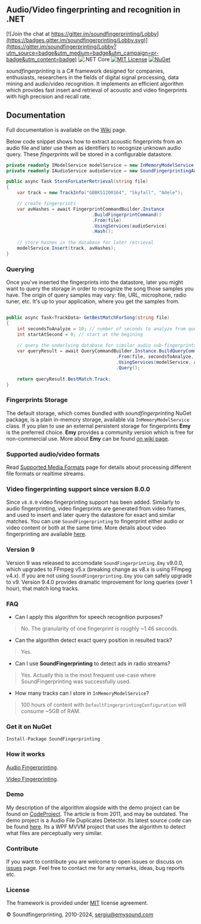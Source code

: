 ## Audio/Video fingerprinting and recognition in .NET

[![Join the chat at https://gitter.im/soundfingerprinting/Lobby](https://badges.gitter.im/soundfingerprinting/Lobby.svg)](https://gitter.im/soundfingerprinting/Lobby?utm_source=badge&utm_medium=badge&utm_campaign=pr-badge&utm_content=badge)
![.NET Core](https://github.com/AddictedCS/soundfingerprinting/workflows/.NET%20Core/badge.svg)
[![MIT License](http://img.shields.io/badge/license-MIT-blue.svg?style=flat)](license.txt)
[![NuGet](https://img.shields.io/nuget/dt/SoundFingerprinting.svg)](https://www.nuget.org/packages/SoundFingerprinting)

_soundfingerprinting_ is a C# framework designed for companies, enthusiasts, researchers in the fields of digital signal processing, data mining and audio/video recognition. It implements an efficient algorithm which provides fast insert and retrieval of acoustic and video fingerprints with high precision and recall rate.

## Documentation

Full documentation is available on the [Wiki][wiki-page] page.

Below code snippet shows how to extract acoustic fingerprints from an audio file and later use them as identifiers to recognize unknown audio query. These _fingerprints_ will be stored in a configurable datastore.

```csharp
private readonly IModelService modelService = new InMemoryModelService(); // store fingerprints in RAM
private readonly IAudioService audioService = new SoundFingerprintingAudioService(); // default audio library

public async Task StoreForLaterRetrieval(string file)
{
    var track = new TrackInfo("GBBKS1200164", "Skyfall", "Adele");

    // create fingerprints
    var avHashes = await FingerprintCommandBuilder.Instance
                                .BuildFingerprintCommand()
                                .From(file)
                                .UsingServices(audioService)
                                .Hash();
								
    // store hashes in the database for later retrieval
    modelService.Insert(track, avHashes);
}
```

### Querying
Once you've inserted the fingerprints into the datastore, later you might want to query the storage in order to recognize the song those samples you have. The origin of query samples may vary: file, URL, microphone, radio tuner, etc. It's up to your application, where you get the samples from.

```csharp

public async Task<TrackData> GetBestMatchForSong(string file)
{
    int secondsToAnalyze = 10; // number of seconds to analyze from query file
    int startAtSecond = 0; // start at the begining
	
    // query the underlying database for similar audio sub-fingerprints
    var queryResult = await QueryCommandBuilder.Instance.BuildQueryCommand()
                                         .From(file, secondsToAnalyze, startAtSecond)
                                         .UsingServices(modelService, audioService)
                                         .Query();
    
    return queryResult.BestMatch.Track;
}
```
### Fingerprints Storage
The default storage, which comes bundled with _soundfingerprinting_ NuGet package, is a plain in-memory storage, available via <code>InMemoryModelService</code> class. If you plan to use an external persistent storage for fingerprints **Emy** is the preferred choice. **Emy** provides a community version which is free for non-commercial use. More about **Emy** can be found [on wiki page][emy-wiki-page].

### Supported audio/video formats
Read [Supported Media Formats][audio-services-wiki-page] page for details about processing different file formats or realtime streams.

### Video fingerprinting support since version 8.0.0
Since `v8.0.0` video fingerprinting support has been added. Similarly to audio fingerprinting, video fingerprints are generated from video frames, and used to insert and later query the datastore for exact and similar matches. You can use `SoundFingerprinting` to fingerprint either audio or video content or both at the same time. More details about video fingerprinting are available [here][video-fingerprinting-wiki-page].

### Version 9
Version 9 was released to accomodate `SoundFingerprinting.Emy` v9.0.0, which upgrades to FFmpeg v5.x (breaking change as v8.x is using FFmpeg v4.x).
If you are not using `SoundFingerprinting.Emy` you can safely upgrade to v9. Version 9.4.0 provides dramatic improvement for long queries (over 1 hour), that match long tracks.


### FAQ
- Can I apply this algorithm for speech recognition purposes?
> No. The granularity of one fingerprint is roughly ~1.46 seconds.
- Can the algorithm detect exact query position in resulted track?
> Yes.
- Can I use **SoundFingerprinting** to detect ads in radio streams?
> Yes. Actually this is the most frequent use-case where SoundFingerprinting was successfully used.
- How many tracks can I store in `InMemoryModelService`?
> 100 hours of content with `DefaultFingerprintingConfiguration` will consume ~5GB of RAM.

### Get it on NuGet

    Install-Package SoundFingerprinting
### How it works
[Audio Fingerprinting][emysound-how-it-works].

[Video Fingerprinting][emysound-video-fingerprinting].

    
### Demo
My description of the algorithm alogside with the demo project can be found on [CodeProject](http://www.codeproject.com/Articles/206507/Duplicates-detector-via-audio-fingerprinting). The article is from 2011, and may be outdated.
The demo project is a Audio File Duplicates Detector. Its latest source code can be found [here](src/SoundFingerprinting.DuplicatesDetector). Its a WPF MVVM project that uses the algorithm to detect what files are perceptually very similar.

### Contribute
If you want to contribute you are welcome to open issues or discuss on [issues](https://github.com/AddictedCS/soundfingerprinting/issues) page. Feel free to contact me for any remarks, ideas, bug reports etc. 

### License
The framework is provided under [MIT](https://opensource.org/licenses/MIT) license agreement.

&copy; Soundfingerprinting, 2010-2024, sergiu@emysound.com


[emy-nuget]: https://www.nuget.org/packages/SoundFingerprinting.Emy
[emysound-how-it-works]: https://emysound.com/blog/open-source/2020/06/12/how-audio-fingerprinting-works.html
[emysound-video-fingerprinting]: https://emysound.com/blog/open-source/2021/08/01/video-fingerprinting.html
[emysound]: https://emysound.com
[wiki-page]: https://github.com/AddictedCS/soundfingerprinting/wiki
[emy-wiki-page]: https://github.com/AddictedCS/soundfingerprinting/wiki/Emy-Storage
[audio-services-wiki-page]: https://github.com/AddictedCS/soundfingerprinting/wiki/Audio-Services
[video-fingerprinting-wiki-page]: https://github.com/AddictedCS/soundfingerprinting/wiki/Video-Fingerprints
